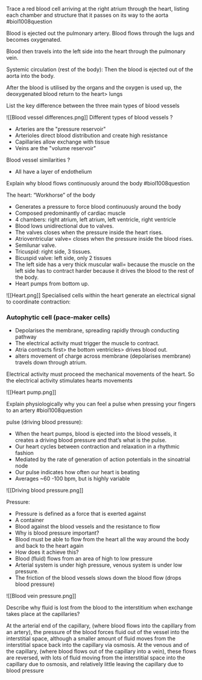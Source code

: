 Trace a red blood cell arriving at the right atrium through the heart, listing each chamber and structure that it passes on its way to the aorta
#biol1008question 

Blood is ejected out the pulmonary artery. Blood flows through the lugs and becomes oxygenated.

Blood then travels into the left side into the heart through the pulmonary vein.

Systemic circulation (rest of the body): Then the blood is ejected out of the aorta into the body.

After the blood is utilised by the organs and the oxygen is used up, the deoxygenated blood return to the heart> lungs

List the key difference between the three main types of blood vessels

![[Blood vessel differences.png]]
Different types of blood vessels
?
- Arteries are the "pressure reservoir"
- Arterioles direct blood distribution and create high resistance
- Capillaries allow exchange with tissue
- Veins are the "volume reservoir"

Blood vessel similarities 
?
- All have a layer of endothelium 

Explain why blood flows continuously around the body 
#biol1008question 

The heart:
“Workhorse” of the body

- Generates a pressure to force blood continuously around the body
- Composed predominantly of cardiac muscle
- 4 chambers: right atrium, left atrium, left ventricle, right ventricle
- Blood lows unidirectional due to valves.
- The valves closes when the pressure inside the heart rises.
- Atrioventricular valve= closes when the pressure inside the blood rises.
- Semilunar valve.
- Tricuspid: right side, 3 tissues.
- Bicuspid valve: left side, only 2 tissues
- The left side has a very thick muscular wall= because the muscle on the left side has to contract harder because it drives the blood to the rest of the body.
- Heart pumps from bottom up.

![[Heart.png]]
Specialised cells within the heart generate an electrical signal to coordinate contraction:

### Autophytic cell (pace-maker cells)
- Depolarises the membrane, spreading rapidly through conducting pathway
- The electrical activity must trigger the muscle to contract.
- Atria contracts first> the bottom ventricles> drives blood out.
- alters movement of charge across membrane (depolarises membrane) travels down through atrium.

Electrical activity must proceed the mechanical movements of the heart. So the electrical activity stimulates hearts movements

![[Heart pump.png]]

Explain physiologically why you can feel a pulse when pressing your fingers to an artery
#biol1008question 

pulse (driving blood pressure):
- When the heart pumps, blood is ejected into the blood vessels, it creates a driving blood pressure and that’s what is the pulse.
- Our heart cycles between contraction and relaxation in a rhythmic fashion
- Mediated by the rate of generation of action potentials in the sinoatrial node
- Our pulse indicates how often our heart is beating
- Averages ~60 -100 bpm, but is highly variable

![[Driving blood pressure.png]]

Pressure:
- Pressure is defined as a force that is exerted against
- A container
- Blood against the blood vessels and the resistance to flow
- Why is blood pressure important?
- Blood must be able to flow from the heart all the way around the body and back to the heart again
- How does it achieve this?
- Blood (fluid) flows from an area of high to low pressure
- Arterial system is under high pressure, venous system is under low pressure.
- The friction of the blood vessels slows down the blood flow (drops blood pressure)

![[Blood vein pressure.png]]

Describe why fluid is lost from the blood to the interstitium when exchange takes place at the capillaries?

At the arterial end of the capillary, (where blood flows into the capillary from an artery), the pressure of the blood forces fluid out of the vessel into the interstitial space, although a smaller amount of fluid moves from the interstitial space back into the capillary via osmosis. At the venous and of the capillary, (where blood flows out of the capillary into a vein), these flows are reversed, with lots of fluid moving from the interstitial space into the capillary due to osmosis, and relatively little leaving the capillary due to blood pressure

